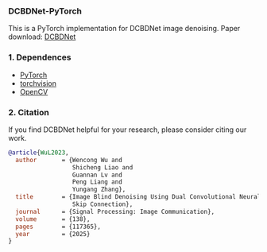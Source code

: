 ### DCBDNet-PyTorch

This is a PyTorch implementation for DCBDNet image denoising. Paper download: [DCBDNet]([https://www.sciencedirect.com/science/article/pii/S0923596525001110])

### 1. Dependences
* [PyTorch](http://pytorch.org/)
* [torchvision](https://github.com/pytorch/vision)
* [OpenCV](https://pypi.org/project/opencv-python/)

### 2. Citation
If you find DCBDNet helpful for your research, please consider citing our work.
```BibTex
@article{WuL2023,
  author       = {Wencong Wu and
                  Shicheng Liao and
                  Guannan Lv and
                  Peng Liang and
                  Yungang Zhang},
  title        = {Image Blind Denoising Using Dual Convolutional Neural Network with
                  Skip Connection},
  journal      = {Signal Processing: Image Communication},
  volume       = {138},
  pages        = {117365},
  year         = {2025}
}
```
